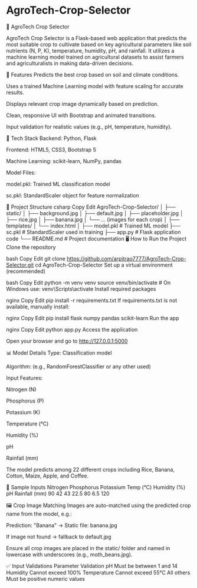 # AgroTech-Crop-Selector
🌱 AgroTech Crop Selector

AgroTech Crop Selector is a Flask-based web application that predicts the most suitable crop to cultivate based on key agricultural parameters like soil nutrients (N, P, K), temperature, humidity, pH, and rainfall. It utilizes a machine learning model trained on agricultural datasets to assist farmers and agriculturalists in making data-driven decisions.

🚀 Features
Predicts the best crop based on soil and climate conditions.

Uses a trained Machine Learning model with feature scaling for accurate results.

Displays relevant crop image dynamically based on prediction.

Clean, responsive UI with Bootstrap and animated transitions.

Input validation for realistic values (e.g., pH, temperature, humidity).

🧠 Tech Stack
Backend: Python, Flask

Frontend: HTML5, CSS3, Bootstrap 5

Machine Learning: scikit-learn, NumPy, pandas

Model Files:

model.pkl: Trained ML classification model

sc.pkl: StandardScaler object for feature normalization

📂 Project Structure
csharp
Copy
Edit
AgroTech-Crop-Selector/
│
├── static/
│   ├── background.jpg
│   ├── default.jpg
│   ├── placeholder.jpg
│   ├── rice.jpg
│   ├── banana.jpg
│   └── ... (images for each crop)
│
├── templates/
│   └── index.html
│
├── model.pkl               # Trained ML model
├── sc.pkl                  # StandardScaler used in training
├── app.py                  # Flask application code
└── README.md               # Project documentation
🖥️ How to Run the Project
Clone the repository

bash
Copy
Edit
git clone https://github.com/arpitrao7777/AgroTech-Crop-Selector.git
cd AgroTech-Crop-Selector
Set up a virtual environment (recommended)

bash
Copy
Edit
python -m venv venv
source venv/bin/activate  # On Windows use: venv\Scripts\activate
Install required packages

nginx
Copy
Edit
pip install -r requirements.txt
If requirements.txt is not available, manually install:

nginx
Copy
Edit
pip install flask numpy pandas scikit-learn
Run the app

nginx
Copy
Edit
python app.py
Access the application

Open your browser and go to http://127.0.0.1:5000

📊 Model Details
Type: Classification model

Algorithm: (e.g., RandomForestClassifier or any other used)

Input Features:

Nitrogen (N)

Phosphorus (P)

Potassium (K)

Temperature (°C)

Humidity (%)

pH

Rainfall (mm)

The model predicts among 22 different crops including Rice, Banana, Cotton, Maize, Apple, and Coffee.

🧪 Sample Inputs
Nitrogen	Phosphorus	Potassium	Temp (°C)	Humidity (%)	pH	Rainfall (mm)
90	42	43	22.5	80	6.5	120

🖼️ Crop Image Matching
Images are auto-matched using the predicted crop name from the model, e.g.:

Prediction: "Banana" → Static file: banana.jpg

If image not found → fallback to default.jpg

Ensure all crop images are placed in the static/ folder and named in lowercase with underscores (e.g., moth_beans.jpg).

✅ Input Validations
Parameter	Validation
pH	Must be between 1 and 14
Humidity	Cannot exceed 100%
Temperature	Cannot exceed 55°C
All others	Must be positive numeric values

